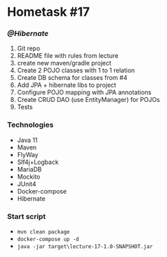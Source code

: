 # Hometask #17
### _@Hibernate_
1. Git repo
2. README file with rules from lecture
3. create new maven/gradle project
4. Create 2 POJO classes with 1 to 1 relation
5. Create DB schema for classes from #4
6. Add JPA + hibernate libs to project
7. Configure POJO mapping with JPA annotations
8. Create CRUD DAO (use EntityManager) for POJOs
9. Tests

### Technologies
* Java 11
* Maven
* FlyWay
* Slf4j+Logback
* MariaDB
* Mockito
* JUnit4
* Docker-compose
* Hibernate

### Start script
* `mvn clean package`
* `docker-compose up -d`
* `java -jar target\lecture-17-1.0-SNAPSHOT.jar`